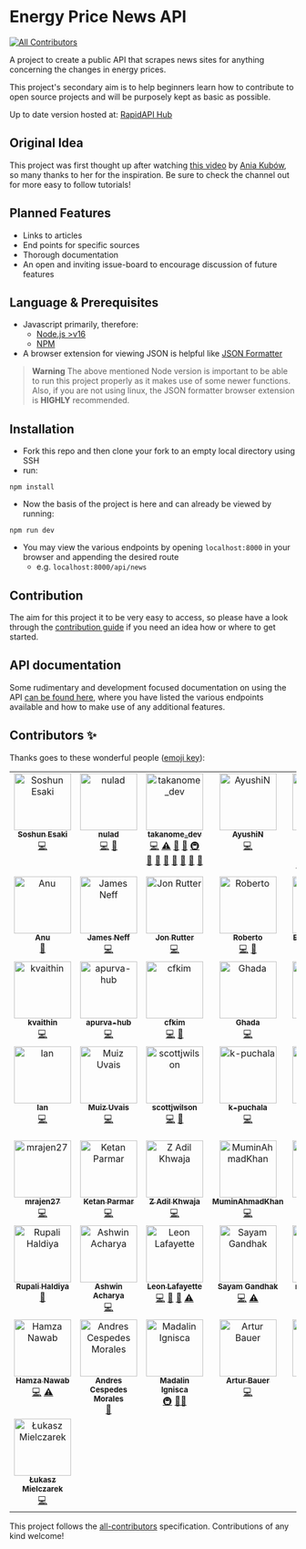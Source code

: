 # Energy Price News API

<!-- ALL-CONTRIBUTORS-BADGE:START - Do not remove or modify this section -->
[![All Contributors](https://img.shields.io/badge/all_contributors-50-orange.svg?style=flat-square)](#contributors-)
<!-- ALL-CONTRIBUTORS-BADGE:END -->

A project to create a public API that scrapes news sites for anything concerning the changes in energy prices.

This project's secondary aim is to help beginners learn how to contribute to open source projects and will be purposely kept as basic as possible.

Up to date version hosted at: [RapidAPI Hub](https://rapidapi.com/sanglin-TlEqlfGPc/api/energy-price-news/)

## Original Idea

This project was first thought up after watching [this video](https://www.youtube.com/watch?v=GK4Pl-GmPHk&t=3184s) by [Ania Kubów](https://www.youtube.com/channel/UC5DNytAJ6_FISueUfzZCVsw), so many thanks to her for the inspiration. Be sure to check the channel out for more easy to follow tutorials!

## Planned Features

- Links to articles
- End points for specific sources
- Thorough documentation
- An open and inviting issue-board to encourage discussion of future features

## Language & Prerequisites

- Javascript primarily, therefore:
  - [Node.js >v16](https://nodejs.org)
  - [NPM](https://npmjs.org)
- A browser extension for viewing JSON is helpful like [JSON Formatter](https://chrome.google.com/webstore/detail/json-formatter/bcjindcccaagfpapjjmafapmmgkkhgoa?hl=en)

> **Warning**
> The above mentioned Node version is important to be able to run this project properly as it makes use of some newer functions. Also, if you are not using linux, the JSON formatter browser extension is **HIGHLY** recommended.

## Installation

- Fork this repo and then clone your fork to an empty local directory using SSH
- run:

```ssh
npm install
```

- Now the basis of the project is here and can already be viewed by running:

```ssh
npm run dev
```

- You may view the various endpoints by opening `localhost:8000` in your browser and appending the desired route
  - e.g. `localhost:8000/api/news`

## Contribution

The aim for this project it to be very easy to access, so please have a look through the [contribution guide](https://github.com/Energy-Price-News-API/energy-prices-api/blob/master/CONTRIBUTING.md) if you need an idea how or where to get started.

## API documentation

Some rudimentary and development focused documentation on using the API [can be found here](https://github.com/Energy-Price-News-API/energy-prices-api/blob/master/API_DOCS.md), where you have listed the various endpoints available and how to make use of any additional features.

## Contributors ✨

Thanks goes to these wonderful people ([emoji key](https://allcontributors.org/docs/en/emoji-key)):

<!-- ALL-CONTRIBUTORS-LIST:START - Do not remove or modify this section -->
<!-- prettier-ignore-start -->
<!-- markdownlint-disable -->
<table>
  <tbody>
    <tr>
      <td align="center" valign="top" width="14.28%"><a href="https://github.com/OakenSushi"><img src="https://avatars.githubusercontent.com/u/39666763?v=4?s=100" width="100px;" alt="Soshun Esaki"/><br /><sub><b>Soshun Esaki</b></sub></a><br /><a href="https://github.com/Energy-Price-News-API/energy-prices-api/commits?author=OakenSushi" title="Code">💻</a></td>
      <td align="center" valign="top" width="14.28%"><a href="https://github.com/nulad"><img src="https://avatars.githubusercontent.com/u/8773503?v=4?s=100" width="100px;" alt="nulad"/><br /><sub><b>nulad</b></sub></a><br /><a href="https://github.com/Energy-Price-News-API/energy-prices-api/commits?author=nulad" title="Code">💻</a> <a href="#ideas-nulad" title="Ideas, Planning, & Feedback">🤔</a></td>
      <td align="center" valign="top" width="14.28%"><a href="https://github.com/TAKANOME-DEV"><img src="https://avatars.githubusercontent.com/u/79809121?v=4?s=100" width="100px;" alt="takanome_dev"/><br /><sub><b>takanome_dev</b></sub></a><br /><a href="https://github.com/Energy-Price-News-API/energy-prices-api/commits?author=TAKANOME-DEV" title="Code">💻</a> <a href="https://github.com/Energy-Price-News-API/energy-prices-api/commits?author=TAKANOME-DEV" title="Tests">⚠️</a> <a href="#ideas-TAKANOME-DEV" title="Ideas, Planning, & Feedback">🤔</a> <a href="https://github.com/Energy-Price-News-API/energy-prices-api/commits?author=TAKANOME-DEV" title="Documentation">📖</a> <a href="#infra-TAKANOME-DEV" title="Infrastructure (Hosting, Build-Tools, etc)">🚇</a> <a href="#tool-TAKANOME-DEV" title="Tools">🔧</a> <a href="#research-TAKANOME-DEV" title="Research">🔬</a> <a href="https://github.com/Energy-Price-News-API/energy-prices-api/pulls?q=is%3Apr+reviewed-by%3ATAKANOME-DEV" title="Reviewed Pull Requests">👀</a> <a href="#question-TAKANOME-DEV" title="Answering Questions">💬</a> <a href="#maintenance-TAKANOME-DEV" title="Maintenance">🚧</a> <a href="#projectManagement-TAKANOME-DEV" title="Project Management">📆</a> <a href="https://github.com/Energy-Price-News-API/energy-prices-api/pulls?q=is%3Apr+reviewed-by%3ATAKANOME-DEV" title="Reviewed Pull Requests">👀</a></td>
      <td align="center" valign="top" width="14.28%"><a href="https://github.com/ANaphade"><img src="https://avatars.githubusercontent.com/u/36621150?v=4?s=100" width="100px;" alt="AyushiN"/><br /><sub><b>AyushiN</b></sub></a><br /><a href="https://github.com/Energy-Price-News-API/energy-prices-api/commits?author=ANaphade" title="Code">💻</a></td>
      <td align="center" valign="top" width="14.28%"><a href="https://www.linkedin.com/in/Yoshemith/"><img src="https://avatars.githubusercontent.com/u/87047389?v=4?s=100" width="100px;" alt="Yoshemith Castellanos Irribarren"/><br /><sub><b>Yoshemith Castellanos Irribarren</b></sub></a><br /><a href="https://github.com/Energy-Price-News-API/energy-prices-api/commits?author=Yoshemith" title="Code">💻</a> <a href="#ideas-Yoshemith" title="Ideas, Planning, & Feedback">🤔</a> <a href="#infra-Yoshemith" title="Infrastructure (Hosting, Build-Tools, etc)">🚇</a> <a href="#content-Yoshemith" title="Content">🖋</a> <a href="#design-Yoshemith" title="Design">🎨</a></td>
      <td align="center" valign="top" width="14.28%"><a href="https://github.com/dbsaw"><img src="https://avatars.githubusercontent.com/u/66219217?v=4?s=100" width="100px;" alt="dbsaw"/><br /><sub><b>dbsaw</b></sub></a><br /><a href="https://github.com/Energy-Price-News-API/energy-prices-api/commits?author=dbsaw" title="Code">💻</a> <a href="#ideas-dbsaw" title="Ideas, Planning, & Feedback">🤔</a></td>
      <td align="center" valign="top" width="14.28%"><a href="https://github.com/dcordoba97"><img src="https://avatars.githubusercontent.com/u/46203203?v=4?s=100" width="100px;" alt="Diego Cordoba"/><br /><sub><b>Diego Cordoba</b></sub></a><br /><a href="https://github.com/Energy-Price-News-API/energy-prices-api/commits?author=dcordoba97" title="Code">💻</a></td>
    </tr>
    <tr>
      <td align="center" valign="top" width="14.28%"><a href="https://github.com/anu-codes"><img src="https://avatars.githubusercontent.com/u/96435434?v=4?s=100" width="100px;" alt="Anu"/><br /><sub><b>Anu</b></sub></a><br /><a href="https://github.com/Energy-Price-News-API/energy-prices-api/commits?author=anu-codes" title="Documentation">📖</a></td>
      <td align="center" valign="top" width="14.28%"><a href="https://www.jamesneff.com/"><img src="https://avatars.githubusercontent.com/u/72764232?v=4?s=100" width="100px;" alt="James Neff"/><br /><sub><b>James Neff</b></sub></a><br /><a href="https://github.com/Energy-Price-News-API/energy-prices-api/commits?author=NeffCodes" title="Code">💻</a></td>
      <td align="center" valign="top" width="14.28%"><a href="https://jonrutter.io/"><img src="https://avatars.githubusercontent.com/u/69657008?v=4?s=100" width="100px;" alt="Jon Rutter"/><br /><sub><b>Jon Rutter</b></sub></a><br /><a href="https://github.com/Energy-Price-News-API/energy-prices-api/commits?author=rutterjt" title="Code">💻</a></td>
      <td align="center" valign="top" width="14.28%"><a href="https://github.com/cortezroberto"><img src="https://avatars.githubusercontent.com/u/69327429?v=4?s=100" width="100px;" alt="Roberto"/><br /><sub><b>Roberto</b></sub></a><br /><a href="https://github.com/Energy-Price-News-API/energy-prices-api/commits?author=cortezroberto" title="Code">💻</a> <a href="#ideas-cortezroberto" title="Ideas, Planning, & Feedback">🤔</a></td>
      <td align="center" valign="top" width="14.28%"><a href="https://www.linkedin.com/in/elmirismayilov/"><img src="https://avatars.githubusercontent.com/u/59176193?v=4?s=100" width="100px;" alt="Elmir Ismayilov"/><br /><sub><b>Elmir Ismayilov</b></sub></a><br /><a href="https://github.com/Energy-Price-News-API/energy-prices-api/commits?author=elmirsmylv" title="Code">💻</a></td>
      <td align="center" valign="top" width="14.28%"><a href="https://github.com/RamonASV"><img src="https://avatars.githubusercontent.com/u/104037313?v=4?s=100" width="100px;" alt="Ramón Soria"/><br /><sub><b>Ramón Soria</b></sub></a><br /><a href="https://github.com/Energy-Price-News-API/energy-prices-api/commits?author=RamonASV" title="Code">💻</a></td>
      <td align="center" valign="top" width="14.28%"><a href="https://github.com/alesbe"><img src="https://avatars.githubusercontent.com/u/30263316?v=4?s=100" width="100px;" alt="alesbe"/><br /><sub><b>alesbe</b></sub></a><br /><a href="https://github.com/Energy-Price-News-API/energy-prices-api/commits?author=alesbe" title="Code">💻</a> <a href="https://github.com/Energy-Price-News-API/energy-prices-api/issues?q=author%3Aalesbe" title="Bug reports">🐛</a></td>
    </tr>
    <tr>
      <td align="center" valign="top" width="14.28%"><a href="https://github.com/kvaithin"><img src="https://avatars.githubusercontent.com/u/68995267?v=4?s=100" width="100px;" alt="kvaithin"/><br /><sub><b>kvaithin</b></sub></a><br /><a href="https://github.com/Energy-Price-News-API/energy-prices-api/commits?author=kvaithin" title="Code">💻</a></td>
      <td align="center" valign="top" width="14.28%"><a href="https://github.com/apurva-hub"><img src="https://avatars.githubusercontent.com/u/55902257?v=4?s=100" width="100px;" alt="apurva-hub"/><br /><sub><b>apurva-hub</b></sub></a><br /><a href="https://github.com/Energy-Price-News-API/energy-prices-api/commits?author=apurva-hub" title="Code">💻</a></td>
      <td align="center" valign="top" width="14.28%"><a href="https://github.com/cfkim"><img src="https://avatars.githubusercontent.com/u/97631051?v=4?s=100" width="100px;" alt="cfkim"/><br /><sub><b>cfkim</b></sub></a><br /><a href="https://github.com/Energy-Price-News-API/energy-prices-api/commits?author=cfkim" title="Code">💻</a> <a href="#ideas-cfkim" title="Ideas, Planning, & Feedback">🤔</a></td>
      <td align="center" valign="top" width="14.28%"><a href="https://github.com/GAbdulwhb"><img src="https://avatars.githubusercontent.com/u/105546112?v=4?s=100" width="100px;" alt="Ghada"/><br /><sub><b>Ghada</b></sub></a><br /><a href="https://github.com/Energy-Price-News-API/energy-prices-api/commits?author=GAbdulwhb" title="Code">💻</a></td>
      <td align="center" valign="top" width="14.28%"><a href="https://github.com/klezi10"><img src="https://avatars.githubusercontent.com/u/74952593?v=4?s=100" width="100px;" alt="Klesta Luli"/><br /><sub><b>Klesta Luli</b></sub></a><br /><a href="https://github.com/Energy-Price-News-API/energy-prices-api/commits?author=klezi10" title="Code">💻</a></td>
      <td align="center" valign="top" width="14.28%"><a href="https://github.com/eddejayaklu"><img src="https://avatars.githubusercontent.com/u/88376986?v=4?s=100" width="100px;" alt="Jayavardhan"/><br /><sub><b>Jayavardhan</b></sub></a><br /><a href="https://github.com/Energy-Price-News-API/energy-prices-api/commits?author=eddejayaklu" title="Code">💻</a></td>
      <td align="center" valign="top" width="14.28%"><a href="https://github.com/Dalu46"><img src="https://avatars.githubusercontent.com/u/93771818?v=4?s=100" width="100px;" alt="Dalu46"/><br /><sub><b>Dalu46</b></sub></a><br /><a href="https://github.com/Energy-Price-News-API/energy-prices-api/commits?author=Dalu46" title="Code">💻</a></td>
    </tr>
    <tr>
      <td align="center" valign="top" width="14.28%"><a href="https://public.tableau.com/app/profile/ian.luciano"><img src="https://avatars.githubusercontent.com/u/81738932?v=4?s=100" width="100px;" alt="Ian"/><br /><sub><b>Ian</b></sub></a><br /><a href="https://github.com/Energy-Price-News-API/energy-prices-api/commits?author=ianskie26" title="Code">💻</a></td>
      <td align="center" valign="top" width="14.28%"><a href="https://github.com/MuizU"><img src="https://avatars.githubusercontent.com/u/35157872?v=4?s=100" width="100px;" alt="Muiz Uvais"/><br /><sub><b>Muiz Uvais</b></sub></a><br /><a href="https://github.com/Energy-Price-News-API/energy-prices-api/commits?author=MuizU" title="Code">💻</a></td>
      <td align="center" valign="top" width="14.28%"><a href="https://github.com/scottjwilson"><img src="https://avatars.githubusercontent.com/u/35642678?v=4?s=100" width="100px;" alt="scottjwilson"/><br /><sub><b>scottjwilson</b></sub></a><br /><a href="https://github.com/Energy-Price-News-API/energy-prices-api/commits?author=scottjwilson" title="Code">💻</a> <a href="#plugin-scottjwilson" title="Plugin/utility libraries">🔌</a></td>
      <td align="center" valign="top" width="14.28%"><a href="https://github.com/k-puchala"><img src="https://avatars.githubusercontent.com/u/86025216?v=4?s=100" width="100px;" alt="k-puchala"/><br /><sub><b>k-puchala</b></sub></a><br /><a href="https://github.com/Energy-Price-News-API/energy-prices-api/commits?author=k-puchala" title="Code">💻</a></td>
      <td align="center" valign="top" width="14.28%"><a href="https://github.com/snehashish-ghosh98"><img src="https://avatars.githubusercontent.com/u/106345869?v=4?s=100" width="100px;" alt="snehashish-ghosh98"/><br /><sub><b>snehashish-ghosh98</b></sub></a><br /><a href="https://github.com/Energy-Price-News-API/energy-prices-api/commits?author=snehashish-ghosh98" title="Code">💻</a></td>
      <td align="center" valign="top" width="14.28%"><a href="https://github.com/nomandhoni-cs"><img src="https://avatars.githubusercontent.com/u/92979541?v=4?s=100" width="100px;" alt="nomandhoni-cs"/><br /><sub><b>nomandhoni-cs</b></sub></a><br /><a href="https://github.com/Energy-Price-News-API/energy-prices-api/commits?author=nomandhoni-cs" title="Code">💻</a></td>
      <td align="center" valign="top" width="14.28%"><a href="https://github.com/rohan9454"><img src="https://avatars.githubusercontent.com/u/22166413?v=4?s=100" width="100px;" alt="Rohan Nair"/><br /><sub><b>Rohan Nair</b></sub></a><br /><a href="https://github.com/Energy-Price-News-API/energy-prices-api/commits?author=rohan9454" title="Code">💻</a></td>
    </tr>
    <tr>
      <td align="center" valign="top" width="14.28%"><a href="https://github.com/mrajen27"><img src="https://avatars.githubusercontent.com/u/32996040?v=4?s=100" width="100px;" alt="mrajen27"/><br /><sub><b>mrajen27</b></sub></a><br /><a href="https://github.com/Energy-Price-News-API/energy-prices-api/commits?author=mrajen27" title="Code">💻</a></td>
      <td align="center" valign="top" width="14.28%"><a href="https://github.com/KetanParmar07"><img src="https://avatars.githubusercontent.com/u/110761080?v=4?s=100" width="100px;" alt="Ketan Parmar"/><br /><sub><b>Ketan Parmar</b></sub></a><br /><a href="https://github.com/Energy-Price-News-API/energy-prices-api/commits?author=KetanParmar07" title="Code">💻</a></td>
      <td align="center" valign="top" width="14.28%"><a href="https://github.com/zadilkhwaja"><img src="https://avatars.githubusercontent.com/u/46615169?v=4?s=100" width="100px;" alt="Z Adil Khwaja"/><br /><sub><b>Z Adil Khwaja</b></sub></a><br /><a href="https://github.com/Energy-Price-News-API/energy-prices-api/commits?author=zadilkhwaja" title="Code">💻</a></td>
      <td align="center" valign="top" width="14.28%"><a href="https://github.com/MuminAhmadKhan"><img src="https://avatars.githubusercontent.com/u/63766734?v=4?s=100" width="100px;" alt="MuminAhmadKhan"/><br /><sub><b>MuminAhmadKhan</b></sub></a><br /><a href="https://github.com/Energy-Price-News-API/energy-prices-api/commits?author=MuminAhmadKhan" title="Code">💻</a></td>
      <td align="center" valign="top" width="14.28%"><a href="https://github.com/TeaBizzy"><img src="https://avatars.githubusercontent.com/u/111951212?v=4?s=100" width="100px;" alt="Stefan Talbot"/><br /><sub><b>Stefan Talbot</b></sub></a><br /><a href="https://github.com/Energy-Price-News-API/energy-prices-api/commits?author=TeaBizzy" title="Code">💻</a> <a href="#ideas-TeaBizzy" title="Ideas, Planning, & Feedback">🤔</a></td>
      <td align="center" valign="top" width="14.28%"><a href="https://github.com/Dev79844"><img src="https://avatars.githubusercontent.com/u/51128342?v=4?s=100" width="100px;" alt="Dev Parikh"/><br /><sub><b>Dev Parikh</b></sub></a><br /><a href="https://github.com/Energy-Price-News-API/energy-prices-api/commits?author=Dev79844" title="Code">💻</a></td>
      <td align="center" valign="top" width="14.28%"><a href="https://github.com/pwill12"><img src="https://avatars.githubusercontent.com/u/72789027?v=4?s=100" width="100px;" alt="Will12"/><br /><sub><b>Will12</b></sub></a><br /><a href="https://github.com/Energy-Price-News-API/energy-prices-api/commits?author=pwill12" title="Code">💻</a> <a href="#example-pwill12" title="Examples">💡</a></td>
    </tr>
    <tr>
      <td align="center" valign="top" width="14.28%"><a href="http://linktr.ee/rupali_codes"><img src="https://avatars.githubusercontent.com/u/78981177?v=4?s=100" width="100px;" alt="Rupali Haldiya"/><br /><sub><b>Rupali Haldiya</b></sub></a><br /><a href="https://github.com/Energy-Price-News-API/energy-prices-api/issues?q=author%3Arupali-codes" title="Bug reports">🐛</a></td>
      <td align="center" valign="top" width="14.28%"><a href="https://github.com/ashwin-acharya01"><img src="https://avatars.githubusercontent.com/u/87590123?v=4?s=100" width="100px;" alt="Ashwin Acharya"/><br /><sub><b>Ashwin Acharya</b></sub></a><br /><a href="https://github.com/Energy-Price-News-API/energy-prices-api/commits?author=ashwin-acharya01" title="Code">💻</a></td>
      <td align="center" valign="top" width="14.28%"><a href="https://www.mayatechnology.co.uk/"><img src="https://avatars.githubusercontent.com/u/44982724?v=4?s=100" width="100px;" alt="Leon Lafayette"/><br /><sub><b>Leon Lafayette</b></sub></a><br /><a href="https://github.com/Energy-Price-News-API/energy-prices-api/commits?author=leonlafa" title="Code">💻</a> <a href="#ideas-leonlafa" title="Ideas, Planning, & Feedback">🤔</a> <a href="#research-leonlafa" title="Research">🔬</a> <a href="https://github.com/Energy-Price-News-API/energy-prices-api/commits?author=leonlafa" title="Tests">⚠️</a></td>
      <td align="center" valign="top" width="14.28%"><a href="https://samblogs.hashnode.dev/"><img src="https://avatars.githubusercontent.com/u/60263165?v=4?s=100" width="100px;" alt="Sayam Gandhak"/><br /><sub><b>Sayam Gandhak</b></sub></a><br /><a href="https://github.com/Energy-Price-News-API/energy-prices-api/commits?author=sanyamgandhak" title="Code">💻</a> <a href="https://github.com/Energy-Price-News-API/energy-prices-api/commits?author=sanyamgandhak" title="Tests">⚠️</a></td>
      <td align="center" valign="top" width="14.28%"><a href="https://github.com/reny-pacheco"><img src="https://avatars.githubusercontent.com/u/64537418?v=4?s=100" width="100px;" alt="reny_pacheco"/><br /><sub><b>reny_pacheco</b></sub></a><br /><a href="https://github.com/Energy-Price-News-API/energy-prices-api/commits?author=reny-pacheco" title="Code">💻</a> <a href="https://github.com/Energy-Price-News-API/energy-prices-api/commits?author=reny-pacheco" title="Tests">⚠️</a> <a href="#ideas-reny-pacheco" title="Ideas, Planning, & Feedback">🤔</a></td>
      <td align="center" valign="top" width="14.28%"><a href="https://github.com/chinmaykumbhare"><img src="https://avatars.githubusercontent.com/u/48325404?v=4?s=100" width="100px;" alt="ChinmayKumbhare"/><br /><sub><b>ChinmayKumbhare</b></sub></a><br /><a href="https://github.com/Energy-Price-News-API/energy-prices-api/commits?author=chinmaykumbhare" title="Code">💻</a></td>
      <td align="center" valign="top" width="14.28%"><a href="https://github.com/chankruze"><img src="https://avatars.githubusercontent.com/u/29806845?v=4?s=100" width="100px;" alt="Chandan Kumar Mandal"/><br /><sub><b>Chandan Kumar Mandal</b></sub></a><br /><a href="https://github.com/Energy-Price-News-API/energy-prices-api/commits?author=chankruze" title="Code">💻</a></td>
    </tr>
    <tr>
      <td align="center" valign="top" width="14.28%"><a href="https://github.com/blazenn2"><img src="https://avatars.githubusercontent.com/u/64981254?v=4?s=100" width="100px;" alt="Hamza Nawab"/><br /><sub><b>Hamza Nawab</b></sub></a><br /><a href="https://github.com/Energy-Price-News-API/energy-prices-api/commits?author=blazenn2" title="Code">💻</a> <a href="https://github.com/Energy-Price-News-API/energy-prices-api/commits?author=blazenn2" title="Tests">⚠️</a></td>
      <td align="center" valign="top" width="14.28%"><a href="http://andrespedes.com"><img src="https://avatars.githubusercontent.com/u/533797?v=4?s=100" width="100px;" alt="Andres Cespedes Morales"/><br /><sub><b>Andres Cespedes Morales</b></sub></a><br /><a href="#maintenance-pedes" title="Maintenance">🚧</a></td>
      <td align="center" valign="top" width="14.28%"><a href="https://madalinignisca.github.io/"><img src="https://avatars.githubusercontent.com/u/619561?v=4?s=100" width="100px;" alt="Madalin Ignisca"/><br /><sub><b>Madalin Ignisca</b></sub></a><br /><a href="#infra-madalinignisca" title="Infrastructure (Hosting, Build-Tools, etc)">🚇</a> <a href="#mentoring-madalinignisca" title="Mentoring">🧑‍🏫</a></td>
      <td align="center" valign="top" width="14.28%"><a href="https://github.com/ArturBa"><img src="https://avatars.githubusercontent.com/u/27014858?v=4?s=100" width="100px;" alt="Artur Bauer"/><br /><sub><b>Artur Bauer</b></sub></a><br /><a href="https://github.com/Energy-Price-News-API/energy-prices-api/commits?author=ArturBa" title="Code">💻</a></td>
      <td align="center" valign="top" width="14.28%"><a href="http://aabhassao.me"><img src="https://avatars.githubusercontent.com/u/58210877?v=4?s=100" width="100px;" alt="Aabhas Sao "/><br /><sub><b>Aabhas Sao </b></sub></a><br /><a href="https://github.com/Energy-Price-News-API/energy-prices-api/commits?author=aabhas-sao" title="Code">💻</a></td>
      <td align="center" valign="top" width="14.28%"><a href="https://github.com/susi189"><img src="https://avatars.githubusercontent.com/u/34241573?v=4?s=100" width="100px;" alt="Susanna"/><br /><sub><b>Susanna</b></sub></a><br /><a href="https://github.com/Energy-Price-News-API/energy-prices-api/commits?author=susi189" title="Code">💻</a></td>
      <td align="center" valign="top" width="14.28%"><a href="https://github.com/nanonacho"><img src="https://avatars.githubusercontent.com/u/71726968?v=4?s=100" width="100px;" alt="Ignacio Alvarado"/><br /><sub><b>Ignacio Alvarado</b></sub></a><br /><a href="https://github.com/Energy-Price-News-API/energy-prices-api/commits?author=nanonacho" title="Code">💻</a></td>
    </tr>
    <tr>
      <td align="center" valign="top" width="14.28%"><a href="https://github.com/lukaszmielczarekdev"><img src="https://avatars.githubusercontent.com/u/88770213?v=4?s=100" width="100px;" alt="Łukasz Mielczarek"/><br /><sub><b>Łukasz Mielczarek</b></sub></a><br /><a href="https://github.com/Energy-Price-News-API/energy-prices-api/commits?author=lukaszmielczarekdev" title="Code">💻</a></td>
    </tr>
  </tbody>
</table>

<!-- markdownlint-restore -->
<!-- prettier-ignore-end -->

<!-- ALL-CONTRIBUTORS-LIST:END -->

This project follows the [all-contributors](https://github.com/all-contributors/all-contributors) specification. Contributions of any kind welcome!

